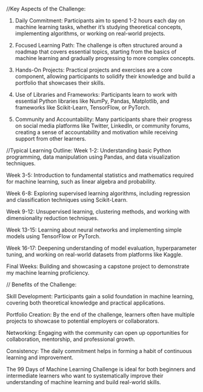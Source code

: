 //Key Aspects of the Challenge:

  1. Daily Commitment: Participants aim to spend 1-2 hours each day on machine learning tasks, whether it’s studying theoretical concepts, 
  implementing algorithms, or working on real-world projects.
    
  2. Focused Learning Path: The challenge is often structured around a roadmap that covers essential topics, starting from the basics of
  machine learning and gradually progressing to more complex concepts.
    
  3. Hands-On Projects: Practical projects and exercises are a core component, allowing participants to solidify their knowledge and build 
  a portfolio that showcases their skills.
    
  4. Use of Libraries and Frameworks: Participants learn to work with essential Python libraries like NumPy, Pandas, Matplotlib, and
  frameworks like Scikit-Learn, TensorFlow, or PyTorch.
    
  5. Community and Accountability: Many participants share their progress on social media platforms like Twitter, LinkedIn, or 
  community forums, creating a sense of accountability and motivation while receiving support from other learners.
  

//Typical Learning Outline:
                  Week 1-2: Understanding basic Python programming, data manipulation using Pandas, 
                  and data visualization techniques.
                  
  Week 3-5: Introduction to fundamental statistics and mathematics required for 
                  machine learning, such as linear algebra and probability.
                  
  Week 6-8: Exploring supervised learning algorithms, including regression 
                  and classification techniques using Scikit-Learn.
                  
  Week 9-12: Unsupervised learning, clustering methods, and working with 
                  dimensionality reduction techniques.
                  
  Week 13-15: Learning about neural networks and implementing simple models 
                  using TensorFlow or PyTorch.
                  
  Week 16-17: Deepening understanding of model evaluation, hyperparameter 
                  tuning, and working on real-world datasets from platforms like Kaggle.
                  
  Final Weeks: Building and showcasing a capstone project to demonstrate my
                  machine learning proficiency.
   
  // Benefits of the Challenge:
  
   Skill Development: Participants gain a solid foundation in machine learning, covering both theoretical knowledge and practical applications.
   
   Portfolio Creation: By the end of the challenge, learners often have multiple projects to showcase to potential employers or collaborators.
    
  Networking: Engaging with the community can open up opportunities for collaboration, mentorship, and professional growth.
    
  Consistency: The daily commitment helps in forming a habit of continuous learning and improvement.
   
    
  The 99 Days of Machine Learning Challenge is ideal for both beginners and intermediate learners who want to systematically 
  improve their understanding of machine learning and build real-world skills.

